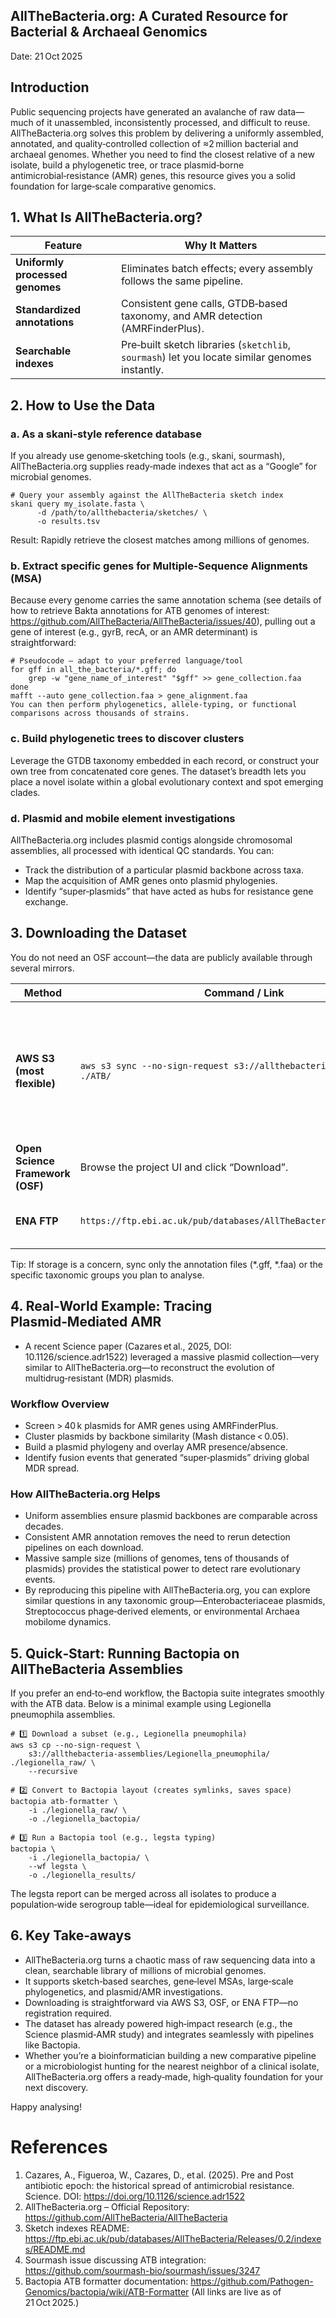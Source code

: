 ## AllTheBacteria.org: A Curated Resource for Bacterial & Archaeal Genomics
Date: 21 Oct 2025

## Introduction
Public sequencing projects have generated an avalanche of raw data—much of it unassembled, inconsistently processed, and difficult to reuse. AllTheBacteria.org solves this problem by delivering a uniformly assembled, annotated, and quality‑controlled collection of ≈2 million bacterial and archaeal genomes. Whether you need to find the closest relative of a new isolate, build a phylogenetic tree, or trace plasmid‑borne antimicrobial‑resistance (AMR) genes, this resource gives you a solid foundation for large‑scale comparative genomics.

## 1. What Is AllTheBacteria.org?

| Feature                     | Why It Matters |
|-----------------------------|----------------|
| **Uniformly processed genomes** | Eliminates batch effects; every assembly follows the same pipeline. |
| **Standardized annotations**    | Consistent gene calls, GTDB‑based taxonomy, and AMR detection (AMRFinderPlus). |
| **Searchable indexes**          | Pre‑built sketch libraries (`sketchlib`, `sourmash`) let you locate similar genomes instantly. |

## 2. How to Use the Data
### a. As a skani‑style reference database
If you already use genome‑sketching tools (e.g., skani, sourmash), AllTheBacteria.org supplies ready‑made indexes that act as a “Google” for microbial genomes.
```
# Query your assembly against the AllTheBacteria sketch index
skani query my_isolate.fasta \
      -d /path/to/allthebacteria/sketches/ \
      -o results.tsv
```
Result: Rapidly retrieve the closest matches among millions of genomes.

### b. Extract specific genes for Multiple‑Sequence Alignments (MSA)
Because every genome carries the same annotation schema (see details of how to retrieve Bakta annotations for ATB genomes of interest: https://github.com/AllTheBacteria/AllTheBacteria/issues/40), pulling out a gene of interest (e.g., gyrB, recA, or an AMR determinant) is straightforward:
```
# Pseudocode – adapt to your preferred language/tool
for gff in all_the_bacteria/*.gff; do
    grep -w "gene_name_of_interest" "$gff" >> gene_collection.faa
done
mafft --auto gene_collection.faa > gene_alignment.faa
You can then perform phylogenetics, allele‑typing, or functional comparisons across thousands of strains.
```
### c. Build phylogenetic trees to discover clusters
Leverage the GTDB taxonomy embedded in each record, or construct your own tree from concatenated core genes. The dataset’s breadth lets you place a novel isolate within a global evolutionary context and spot emerging clades.

### d. Plasmid and mobile element investigations
AllTheBacteria.org includes plasmid contigs alongside chromosomal assemblies, all processed with identical QC standards. You can:
- Track the distribution of a particular plasmid backbone across taxa.
- Map the acquisition of AMR genes onto plasmid phylogenies.
- Identify “super‑plasmids” that have acted as hubs for resistance gene exchange.

## 3. Downloading the Dataset
You do not need an OSF account—the data are publicly available through several mirrors.

| Method                           | Command / Link                             | Tips |
|----------------------------------|--------------------------------------------|------|
| **AWS S3 (most flexible)** | `aws s3 sync --no-sign-request s3://allthebacteria-assemblies/ ./ATB/` | Works without AWS credentials; use `--exclude/--include` to fetch only what you need (e.g., `*/genomes/`). |
| **Open Science Framework (OSF)** | Browse the project UI and click “Download”. | Handy for occasional, small‑scale pulls. |
| **ENA FTP** | `https://ftp.ebi.ac.uk/pub/databases/AllTheBacteria/Releases/0.2/` | Mirrors the S3 bucket; use any FTP client. |

Tip: If storage is a concern, sync only the annotation files (*.gff, *.faa) or the specific taxonomic groups you plan to analyse.

## 4. Real‑World Example: Tracing Plasmid‑Mediated AMR
- A recent Science paper (Cazares et al., 2025, DOI: 10.1126/science.adr1522) leveraged a massive plasmid collection—very similar to AllTheBacteria.org—to reconstruct the evolution of multidrug‑resistant (MDR) plasmids.

### Workflow Overview
- Screen > 40 k plasmids for AMR genes using AMRFinderPlus.
- Cluster plasmids by backbone similarity (Mash distance < 0.05).
- Build a plasmid phylogeny and overlay AMR presence/absence.
- Identify fusion events that generated “super‑plasmids” driving global MDR spread.

### How AllTheBacteria.org Helps
* Uniform assemblies ensure plasmid backbones are comparable across decades.
* Consistent AMR annotation removes the need to rerun detection pipelines on each download.
* Massive sample size (millions of genomes, tens of thousands of plasmids) provides the statistical power to detect rare evolutionary events.
* By reproducing this pipeline with AllTheBacteria.org, you can explore similar questions in any taxonomic group—Enterobacteriaceae plasmids, Streptococcus phage‑derived elements, or environmental Archaea mobilome dynamics.

## 5. Quick‑Start: Running Bactopia on AllTheBacteria Assemblies
If you prefer an end‑to‑end workflow, the Bactopia suite integrates smoothly with the ATB data. Below is a minimal example using Legionella pneumophila assemblies.
```
# 1️⃣ Download a subset (e.g., Legionella pneumophila)
aws s3 cp --no-sign-request \
    s3://allthebacteria-assemblies/Legionella_pneumophila/ ./legionella_raw/ \
    --recursive

# 2️⃣ Convert to Bactopia layout (creates symlinks, saves space)
bactopia atb-formatter \
    -i ./legionella_raw/ \
    -o ./legionella_bactopia/

# 3️⃣ Run a Bactopia tool (e.g., legsta typing)
bactopia \
    -i ./legionella_bactopia/ \
    --wf legsta \
    -o ./legionella_results/
```
The legsta report can be merged across all isolates to produce a population‑wide serogroup table—ideal for epidemiological surveillance.

## 6. Key Take‑aways
* AllTheBacteria.org turns a chaotic mass of raw sequencing data into a clean, searchable library of millions of microbial genomes.
* It supports sketch‑based searches, gene‑level MSAs, large‑scale phylogenetics, and plasmid/AMR investigations.
* Downloading is straightforward via AWS S3, OSF, or ENA FTP—no registration required.
* The dataset has already powered high‑impact research (e.g., the Science plasmid‑AMR study) and integrates seamlessly with pipelines like Bactopia.
* Whether you’re a bioinformatician building a new comparative pipeline or a microbiologist hunting for the nearest neighbor of a clinical isolate, AllTheBacteria.org offers a ready‑made, high‑quality foundation for your next discovery.

Happy analysing!

# References

1. Cazares, A., Figueroa, W., Cazares, D., et al. (2025). Pre and Post antibiotic epoch: the historical spread of antimicrobial resistance. Science. DOI: https://doi.org/10.1126/science.adr1522
2. AllTheBacteria.org – Official Repository: https://github.com/AllTheBacteria/AllTheBacteria
3. Sketch indexes README: https://ftp.ebi.ac.uk/pub/databases/AllTheBacteria/Releases/0.2/indexes/README.md
4. Sourmash issue discussing ATB integration: https://github.com/sourmash-bio/sourmash/issues/3247
5. Bactopia ATB formatter documentation: https://github.com/Pathogen-Genomics/bactopia/wiki/ATB-Formatter
(All links are live as of 21 Oct 2025.)
